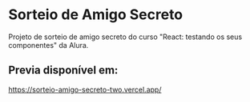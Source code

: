 # Sorteio de Amigo Secreto

Projeto de sorteio de amigo secreto do curso "React: testando os seus componentes" da Alura.

## Previa disponível em:

https://sorteio-amigo-secreto-two.vercel.app/
